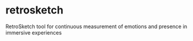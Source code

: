 # retrosketch
RetroSketch tool for continuous measurement of emotions and presence in immersive experiences
